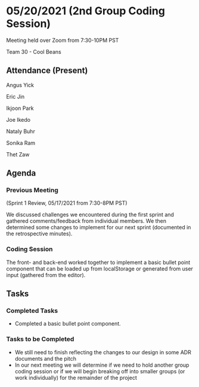 # 05/20/2021 (2nd Group Coding Session)
Meeting held over Zoom from 7:30-10PM PST

Team 30 - Cool Beans
## Attendance (Present)
Angus Yick

Eric Jin

Ikjoon Park

Joe Ikedo

Nataly Buhr

Sonika Ram

Thet Zaw
## Agenda
### Previous Meeting

(Sprint 1 Review, 05/17/2021 from 7:30-8PM PST)

We discussed challenges we encountered during the first sprint and gathered comments/feedback from individual members. We then determined some changes to implement for our next sprint (documented in the retrospective minutes).

### Coding Session
The front- and back-end worked together to implement a basic bullet point component that can be loaded up from localStorage or generated from user input (gathered from the editor).

## Tasks

### Completed Tasks
- Completed a basic bullet point component.

### Tasks to be Completed
- We still need to finish reflecting the changes to our design in some ADR documents and the pitch
- In our next meeting we will determine if we need to hold another group coding session or if we will begin breaking off into smaller groups (or work individually) for the remainder of the project
